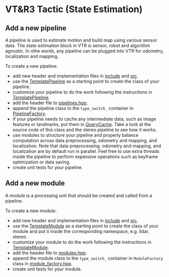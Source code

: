 # VT&amp;R3 Tactic (State Estimation)

## Add a new pipeline

A pipeline is used to estimate motion and build map using various sensor data. The state estimation block in VTR is sensor, robot and algorithm agnostic. In othe words, any pipeline can be plugged into VTR for odometry, localization and mapping.

To create a new pipeline:

- add new header and implementation files in [include](./include/vtr_tactic/pipelines) and [src](./src/pipelines).
- use the [TemplatePipeline](./include/vtr_tactic/pipelines/template_pipeline.hpp) as a starting point to create the class of your pipeline.
- customize your pipeline to do the work following the instructions in [TemplatePipeline](./include/vtr_tactic/pipelines/template_pipeline.hpp).
- add the header file to [pipelines.hpp](./include/vtr_tactic/pipelines/pipelines.hpp).
- append the pipeline class to the `type_switch_` container in [PipelineFactory](./include/vtr_tactic/pipelines/pipeline_factory.hpp).
- if your pipeline needs to cache any intermediate data, such as image features or landmarks, put them in [QueryCache](./include/vtr_tactic/caches.hpp). Take a look at the source code of this class and the stereo pipeline to see how it works.
- use modules to structure your pipeline and properly balance computation across data preprocessing, odometry and mapping, and localization. Note that data preprocessing. odometry and mapping, and localization are by default run in parallel. Feel free to use extra threads inside the pipeline to perform expensive operations such as keyframe optimization or data saving.
- create unit tests for your pipeline.

## Add a new module

A module is a processing unit that should be created and called from a pipeline.

To create a new module:

- add new header and implementation files in [include](./include/vtr_tactic/modules) and [src](./src/modules).
- use the [TemplateModule](./include/vtr_tactic/modules/template_module.hpp) as a starting point to create the class of your module and put it inside the corresponding namespace, e.g. lidar, stereo.
- customize your module to do the work following the instructions in [TemplateModule](./include/vtr_tactic/modules/template_module.hpp).
- add the header file to [modules.hpp](./include/vtr_tactic/modules/modules.hpp).
- append the module class to the `type_switch_` container in `ModuleFactory` class in [module_factory.hpp](./include/vtr_tactic/modules/module_factory.hpp).
- create unit tests for your module.

